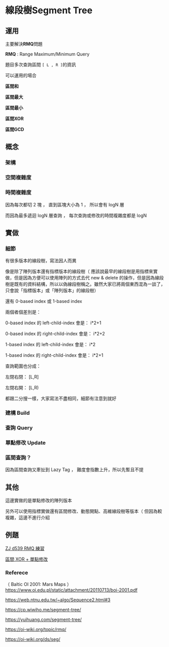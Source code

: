 # 線段樹Segment Tree


## 運用
主要解決**RMQ**問題

**RMQ** :  Range Maximum/Minimum Query

題目多次查詢區間 `[ L , R ]`的資訊

可以運用的場合

**區間和**

**區間最大**

**區間最小**

**區間XOR**

**區間GCD**

## 概念

### 架構

### 空間複雜度

### 時間複雜度

因為每次都切 2 塊 ， 直到區塊大小為 1 ， 所以會有 logN 層

而因為最多遞迴 logN 層查詢 ， 每次查詢或修改的時間複雜度都是 logN
## 實做

### 細節
有很多版本的線段樹，寫法因人而異

像是除了陣列版本還有指標版本的線段樹（ 應該說最早的線段樹是用指標來實做，但是因為方便可以使用陣列的方式去代 new &
delete 的操作，但是因為線段樹是既有的資料結構，所以以偽線段樹稱之。雖然大家已將兩個東西混為一談了，只會說「指標版本」或「陣列版本」的線段樹）

還有 0-based index 或 1-based index 

兩個者個差別是：

0-based index 的 left-child-index 會是： i*2+1

0-based index 的 right-child-index 會是： i*2+2

1-based index 的 left-child-index 會是： i*2

1-based index 的 right-child-index 會是： i*2+1

查詢範圍也分成：

左閉右閉： [L,R]

左閉右開： [L,R)

都跟二分搜一樣，大家寫法不盡相同，細節有注意到就好

### 建構 Build


### 查詢 Query 


### 單點修改 Update

### 區間查詢？

因為區間查詢又牽扯到 Lazy Tag ， 難度會指數上升，所以先暫且不提

## 其他

這邊實做的是單點修改的陣列版本

另外可以使用指標實做還有區間修改、動態開點、高維線段樹等版本（ 但因為較複雜，這邊不進行介紹

## 例題

[ZJ d539 RMQ 練習]()

[區間 XOR + 單點修改]()



### Referece

（ Baltic OI 2001: Mars Maps  ）
https://www.oi.edu.pl/static/attachment/20110713/boi-2001.pdf

https://web.ntnu.edu.tw/~algo/Sequence2.html#3

https://cp.wiwiho.me/segment-tree/

https://yuihuang.com/segment-tree/

https://oi-wiki.org/topic/rmq/

https://oi-wiki.org/ds/seg/
